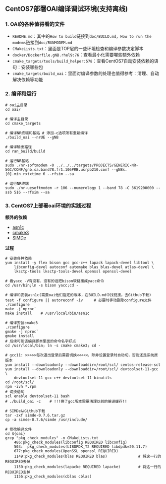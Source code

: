 ## CentOS7部署OAI编译调试环境(支持离线)



### 1. OAI的各种值得看的文件

- `README.md`：其中的`How to build`链接到`doc/BUILD.md`，`How to run the modems`链接到`doc/RUNMODEM.md`
- `CMakeLists.txt`：里面是TOP层的一些环境检查和编译参数决定脚本
- `docker/Dockerfile.gNB.rhel9:76`：查看最小化需要哪些额外依赖
- `cmake_targets/tools/build_helper:578`：查看CentOS7自动安装依赖的语句：安装哪些包
- `cmake_targets/build_oai`：里面对编译参数的处理也值得参考：清理、自动解决依赖等功能

### 2. 编译和运行

```shell
# oai主目录
cd oai/

# 编译主目录
cd cmake_targets

# 编译NR终端和基站 # 添加-c选项所有重新编译
./build_oai --nrUE --gNB

# 编译输出路径
cd ran_build/build

# 运行NR基站
sudo ./nr-softmodem -O ../../../targets/PROJECTS/GENERIC-NR-5GC/CONF/gnb.sa.band78.fr1.106PRB.usrpb210.conf --gNBs.[0].min_rxtxtime 6 --rfsim --sa

# 运行NR终端
sudo ./nr-uesoftmodem -r 106 --numerology 1 --band 78 -C 3619200000 --ssb 516 --rfsim --sa
```

### 3. CentOS7上部署oai环境的实践过程

**额外的依赖**

- [asn1c](https://github.com/mouse07410/asn1c/archive/refs/heads/vlm_master.zip)
- [cmake3](https://github.com/Kitware/CMake/releases/download/v3.28.3/cmake-3.28.3.tar.gz)
- [SIMDe](https://github.com/simd-everywhere/simde/archive/refs/tags/v0.7.6.tar.gz)

**过程**

```shell
# 安装各种依赖
yum install -y flex bison gcc gcc-c++ lapack lapack-devel libtool \
    libconfig-devel autoconf automake blas blas-devel atlas-devel \
	lksctp-tools lksctp-tools-devel openssl openssl-devel

# 看yacc -V有没有，没有的话把bison软链接成yacc命令
cd /usr/bin;ln -s bison yacc;cd -

# 编译和安装asn1c(需要oai他们指定的版本，在BUILD.md中找链接，去Github下载)
test -f configure || autoreconf -iv		# 必要时手动删除configure文件
./configure
make -j`nproc`
make install	# /usr/local/bin/asn1c

# 编译安装cmake3
./configure
gmake -j`nproc`
gmake install
# 后续可能该编译脚本里面的命令名字好点
cd /usr/local/bin; ln -s cmake cmake3; cd -

# gcc11: >>>>>每次退出登录后需要切换<<<<<，除非设置登录时自动切，否则还是系统原版本
yum install --downloadonly --downloaddir=/root/scl/ centos-release-scl
yum install --downloadonly --downloaddir=/root/scl/ devtoolset-11-gcc \
    devtoolset-11-gcc-c++ devtoolset-11-binutils
cd /root/scl/
rpm -ivh *.rpm
# 切换语句
scl enable devtoolset-11 bash
# ./build_oai -c	# !!!换了gcc版本需要清理以前的编译缓存!!

# SIMDe从Github下载
tar -zxf simde-0.7.6.tar.gz
cp -a simde-0.7.6/simde /usr/include/

# 修改编译文件
cd ${oai}
grep "pkg_check_modules" -n CMakeLists.txt
    486:pkg_check_modules(libconfig REQUIRED libconfig)
    503:  pkg_check_modules(LIBDPDK_T2 REQUIRED libdpdk=20.11.7)
    677:pkg_check_modules(OpenSSL openssl REQUIRED)
    1149:pkg_check_modules(blas REQUIRED blas)				# 将这一行的REQUIRED去掉
    1150:pkg_check_modules(lapacke REQUIRED lapacke)		# 将这一行的REQUIRED去掉
    1156:pkg_check_modules(cblas cblas)

```